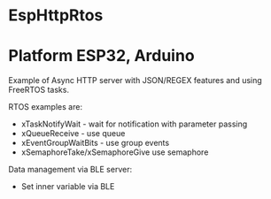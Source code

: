 # EspHttpRtos
# Platform ESP32, Arduino
Example of Async HTTP server with JSON/REGEX features and using FreeRTOS tasks.

RTOS examples are:
* xTaskNotifyWait - wait for notification with parameter passing
* xQueueReceive - use queue 
* xEventGroupWaitBits - use group events
* xSemaphoreTake/xSemaphoreGive use semaphore

Data management via BLE server:
* Set inner variable via BLE


